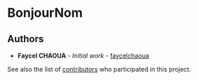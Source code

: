 # BonjourNom
## Authors

* **Faycel CHAOUA** - *Initial work* - [faycelchaoua](https://github.com/faycelchaoua)

See also the list of [contributors](https://github.com/faycelchaoua/BonjourNom/contributors) who participated in this project.
